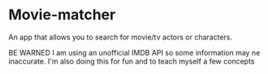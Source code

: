 Movie-matcher
=============

An app that allows you to search for movie/tv actors or characters.

BE WARNED
I am using an unofficial IMDB API so some information may ne inaccurate.
I'm also doing this for fun and to teach myself a few concepts
